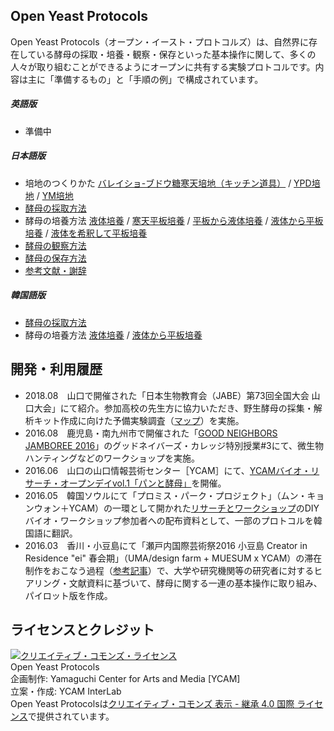 ## Open Yeast Protocols
Open Yeast Protocols（オープン・イースト・プロトコルズ）は、自然界に存在している酵母の採取・培養・観察・保存といった基本操作に関して、多くの人々が取り組むことができるようにオープンに共有する実験プロトコルです。内容は主に「準備するもの」と「手順の例」で構成されています。  

##### 英語版 
- 準備中

##### 日本語版  
- 培地のつくりかた [バレイショ-ブドウ糖寒天培地（キッチン道具）](https://github.com/YCAMInterlab/OpenYeastProtocols/blob/master/jp/PDAmedium_kitchen.md) / [YPD培地](https://github.com/YCAMInterlab/OpenYeastProtocols/blob/master/jp/YPDmedium.md) / [YM培地](https://github.com/YCAMInterlab/OpenYeastProtocols/blob/master/jp/YMmedium.md)  
- [酵母の採取方法](https://github.com/YCAMInterlab/OpenYeastProtocols/blob/master/jp/hunt.md)  
- 酵母の培養方法 [液体培養](https://github.com/YCAMInterlab/OpenYeastProtocols/blob/master/jp/liquidculture.md) / [寒天平板培養](https://github.com/YCAMInterlab/OpenYeastProtocols/blob/master/jp/plateculture.md) / [平板から液体培養](https://github.com/YCAMInterlab/OpenYeastProtocols/blob/master/jp/plate2liquid.md) / [液体から平板培養](https://github.com/YCAMInterlab/OpenYeastProtocols/blob/master/jp/liquid2plate.md) / [液体を希釈して平板培養](https://github.com/YCAMInterlab/OpenYeastProtocols/blob/master/jp/liquiddilution2plate.md)  
- [酵母の観察方法](https://github.com/YCAMInterlab/OpenYeastProtocols/blob/master/jp/observe.md)
- [酵母の保存方法](https://github.com/YCAMInterlab/OpenYeastProtocols/blob/master/jp/stock.md)
- [参考文献・謝辞](https://github.com/YCAMInterlab/OpenYeastProtocols/blob/master/jp/references.md)

##### 韓国語版
- [酵母の採取方法](https://github.com/YCAMInterlab/OpenYeastProtocols/blob/master/kr/hunt_kr.md)  
- 酵母の培養方法 [液体培養](https://github.com/YCAMInterlab/OpenYeastProtocols/blob/master/kr/liquidculture_kr.md) / [液体から平板培養](https://github.com/YCAMInterlab/OpenYeastProtocols/blob/master/kr/liquid2plate_kr.md)


## 開発・利用履歴
- 2018.08　山口で開催された「日本生物教育会（JABE）第73回全国大会 山口大会」にて紹介。参加高校の先生方に協力いただき、野生酵母の採集・解析キット作成に向けた予備実験調査（[マップ](https://www.google.com/maps/d/u/1/edit?mid=1jAaTy_FYrJweN7rdK8IP0za3kzfQYVFp&usp=sharing)）を実施。
- 2016.08　鹿児島・南九州市で開催された「[GOOD NEIGHBORS JAMBOREE 2016](http://goodneighborsjamboree.com/2016/)」のグッドネイバーズ・カレッジ特別授業#3にて、微生物ハンティングなどのワークショップを実施。
- 2016.06　山口の山口情報芸術センター［YCAM］にて、[YCAMバイオ・リサーチ・オープンデイvol.1「パンと酵母」](https://www.ycam.jp/events/2016/ycam-bio-research-open-day-vol1/)を開催。
- 2016.05　韓国ソウルにて「プロミス・パーク・プロジェクト」（ムン・キョンウォン＋YCAM）の一環として開かれた[リサーチとワークショップ](https://promise-park.ycam.jp/ja/research-workshop-and-fieldwork/)のDIYバイオ・ワークショップ参加者への配布資料として、一部のプロトコルを韓国語に翻訳。
- 2016.03　香川・小豆島にて「瀬戸内国際芸術祭2016 小豆島 Creator in Residence "ei" 春会期」（UMA/design farm + MUESUM x YCAM）の滞在制作をおこなう過程（[参考記事](https://www.nettam.jp/column/future-life-expression/2/)）で、大学や研究機関等の研究者に対するヒアリング・文献資料に基づいて、酵母に関する一連の基本操作に取り組み、パイロット版を作成。

## ライセンスとクレジット
<a href="http://creativecommons.org/licenses/by-sa/4.0/" rel="license"><img style="border-width: 0;" alt="クリエイティブ・コモンズ・ライセンス" src="http://i.creativecommons.org/l/by-sa/4.0/80x15.png" /></a>
<br /> 
Open Yeast Protocols  
企画制作: Yamaguchi Center for Arts and Media [YCAM]<br />
立案・作成: YCAM InterLab<br />
Open Yeast Protocolsは<a href="http://creativecommons.org/licenses/by-sa/4.0/" rel="license">クリエイティブ・コモンズ 表示 - 継承 4.0 国際 ライセンス</a>で提供されています。
